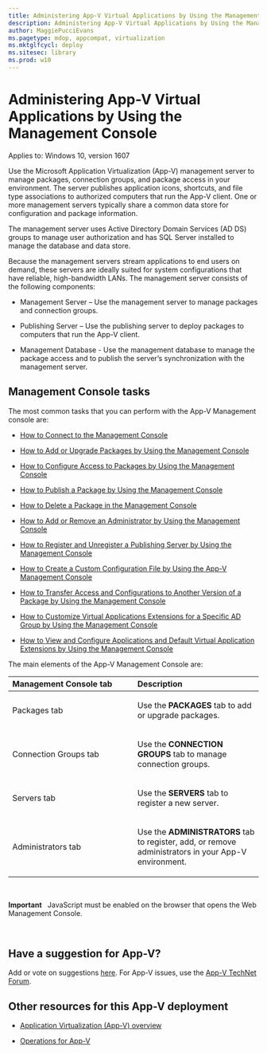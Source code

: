 ```yaml
---
title: Administering App-V Virtual Applications by Using the Management Console (Windows 10)
description: Administering App-V Virtual Applications by Using the Management Console
author: MaggiePucciEvans
ms.pagetype: mdop, appcompat, virtualization
ms.mktglfcycl: deploy
ms.sitesec: library
ms.prod: w10
---
```



# Administering App-V Virtual Applications by Using the Management Console

Applies to: Windows 10, version 1607

Use the Microsoft Application Virtualization (App-V) management server to manage packages, connection groups, and package access in your environment. The server publishes application icons, shortcuts, and file type associations to authorized computers that run the App-V client. One or more management servers typically share a common data store for configuration and package information.

The management server uses Active Directory Domain Services (AD DS) groups to manage user authorization and has SQL Server installed to manage the database and data store.

Because the management servers stream applications to end users on demand, these servers are ideally suited for system configurations that have reliable, high-bandwidth LANs. The management server consists of the following components:

-   Management Server – Use the management server to manage packages and connection groups.

-   Publishing Server – Use the publishing server to deploy packages to computers that run the App-V client.

-   Management Database - Use the management database to manage the package access and to publish the server’s synchronization with the management server.

## Management Console tasks


The most common tasks that you can perform with the App-V Management console are:

-   [How to Connect to the Management Console](appv-connect-to-the-management-console.md)

-   [How to Add or Upgrade Packages by Using the Management Console](appv-add-or-upgrade-packages-with-the-management-console.md)

-   [How to Configure Access to Packages by Using the Management Console](appv-configure-access-to-packages-with-the-management-console.md)

-   [How to Publish a Package by Using the Management Console](appv-publish-a-packages-with-the-management-console.md)

-   [How to Delete a Package in the Management Console](appv-delete-a-package-with-the-management-console.md)

-   [How to Add or Remove an Administrator by Using the Management Console](appv-add-or-remove-an-administrator-with-the-management-console.md)

-   [How to Register and Unregister a Publishing Server by Using the Management Console](appv-register-and-unregister-a-publishing-server-with-the-management-console.md)

-   [How to Create a Custom Configuration File by Using the App-V Management Console](appv-create-a-custom-configuration-file-with-the-management-console.md)

-   [How to Transfer Access and Configurations to Another Version of a Package by Using the Management Console](appv-transfer-access-and-configurations-to-another-version-of-a-package-with-the-management-console.md)

-   [How to Customize Virtual Applications Extensions for a Specific AD Group by Using the Management Console](appv-customize-virtual-application-extensions-with-the-management-console.md)

-   [How to View and Configure Applications and Default Virtual Application Extensions by Using the Management Console](appv-view-and-configure-applications-and-default-virtual-application-extensions-with-the-management-console.md)

The main elements of the App-V Management Console are:

<table>
<colgroup>
<col width="50%" />
<col width="50%" />
</colgroup>
<thead>
<tr class="header">
<th align="left">Management Console tab</th>
<th align="left">Description</th>
</tr>
</thead>
<tbody>
<tr class="odd">
<td align="left"><p>Packages tab</p></td>
<td align="left"><p>Use the <strong>PACKAGES</strong> tab to add or upgrade packages.</p></td>
</tr>
<tr class="even">
<td align="left"><p>Connection Groups tab</p></td>
<td align="left"><p>Use the <strong>CONNECTION GROUPS</strong> tab to manage connection groups.</p></td>
</tr>
<tr class="odd">
<td align="left"><p>Servers tab</p></td>
<td align="left"><p>Use the <strong>SERVERS</strong> tab to register a new server.</p></td>
</tr>
<tr class="even">
<td align="left"><p>Administrators tab</p></td>
<td align="left"><p>Use the <strong>ADMINISTRATORS</strong> tab to register, add, or remove administrators in your App-V environment.</p></td>
</tr>
</tbody>
</table>

 

**Important**  
JavaScript must be enabled on the browser that opens the Web Management Console.

 

## Have a suggestion for App-V?


Add or vote on suggestions [here](http://appv.uservoice.com/forums/280448-microsoft-application-virtualization). For App-V issues, use the [App-V TechNet Forum](https://social.technet.microsoft.com/Forums/en-US/home?forum=mdopappv).

## <a href="" id="other-resources-for-this-app-v-5-1-deployment-"></a>Other resources for this App-V deployment


-   [Application Virtualization (App-V) overview](appv-for-windows.md)

-   [Operations for App-V](appv-operations.md)

 

 





